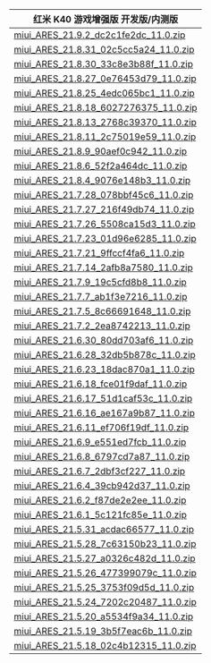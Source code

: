 | 红米 K40 游戏增强版  开发版/内测版    |
| ---- |
| [miui_ARES_21.9.2_dc2c1fe2dc_11.0.zip](https://bigota.d.miui.com/21.9.2/miui_ARES_21.9.2_dc2c1fe2dc_11.0.zip)    |
| [miui_ARES_21.8.31_02c5cc5a24_11.0.zip](https://bigota.d.miui.com/21.8.31/miui_ARES_21.8.31_02c5cc5a24_11.0.zip)    |
| [miui_ARES_21.8.30_33c8e3b88f_11.0.zip](https://bigota.d.miui.com/21.8.30/miui_ARES_21.8.30_33c8e3b88f_11.0.zip)    |
| [miui_ARES_21.8.27_0e76453d79_11.0.zip](https://bigota.d.miui.com/21.8.27/miui_ARES_21.8.27_0e76453d79_11.0.zip)    |
| [miui_ARES_21.8.25_4edc065bc1_11.0.zip](https://bigota.d.miui.com/21.8.25/miui_ARES_21.8.25_4edc065bc1_11.0.zip)    |
| [miui_ARES_21.8.18_6027276375_11.0.zip](https://bigota.d.miui.com/21.8.18/miui_ARES_21.8.18_6027276375_11.0.zip)    |
| [miui_ARES_21.8.13_2768c39370_11.0.zip](https://bigota.d.miui.com/21.8.13/miui_ARES_21.8.13_2768c39370_11.0.zip)    |
| [miui_ARES_21.8.11_2c75019e59_11.0.zip](https://bigota.d.miui.com/21.8.11/miui_ARES_21.8.11_2c75019e59_11.0.zip)    |
| [miui_ARES_21.8.9_90aef0c942_11.0.zip](https://bigota.d.miui.com/21.8.9/miui_ARES_21.8.9_90aef0c942_11.0.zip)    |
| [miui_ARES_21.8.6_52f2a464dc_11.0.zip](https://bigota.d.miui.com/21.8.6/miui_ARES_21.8.6_52f2a464dc_11.0.zip)    |
| [miui_ARES_21.8.4_9076e148b3_11.0.zip](https://bigota.d.miui.com/21.8.4/miui_ARES_21.8.4_9076e148b3_11.0.zip)    |
| [miui_ARES_21.7.28_078bbf45c6_11.0.zip](https://bigota.d.miui.com/21.7.28/miui_ARES_21.7.28_078bbf45c6_11.0.zip)    |
| [miui_ARES_21.7.27_216f49db74_11.0.zip](https://bigota.d.miui.com/21.7.27/miui_ARES_21.7.27_216f49db74_11.0.zip)    |
| [miui_ARES_21.7.26_5508ca15d3_11.0.zip](https://bigota.d.miui.com/21.7.26/miui_ARES_21.7.26_5508ca15d3_11.0.zip)    |
| [miui_ARES_21.7.23_01d96e6285_11.0.zip](https://bigota.d.miui.com/21.7.23/miui_ARES_21.7.23_01d96e6285_11.0.zip)    |
| [miui_ARES_21.7.21_9ffccf4fa6_11.0.zip](https://bigota.d.miui.com/21.7.21/miui_ARES_21.7.21_9ffccf4fa6_11.0.zip)    |
| [miui_ARES_21.7.14_2afb8a7580_11.0.zip](https://bigota.d.miui.com/21.7.14/miui_ARES_21.7.14_2afb8a7580_11.0.zip)    |
| [miui_ARES_21.7.9_19c5cfd8b8_11.0.zip](https://bigota.d.miui.com/21.7.9/miui_ARES_21.7.9_19c5cfd8b8_11.0.zip)    |
| [miui_ARES_21.7.7_ab1f3e7216_11.0.zip](https://bigota.d.miui.com/21.7.7/miui_ARES_21.7.7_ab1f3e7216_11.0.zip)    |
| [miui_ARES_21.7.5_8c66691648_11.0.zip](https://bigota.d.miui.com/21.7.5/miui_ARES_21.7.5_8c66691648_11.0.zip)    |
| [miui_ARES_21.7.2_2ea8742213_11.0.zip](https://bigota.d.miui.com/21.7.2/miui_ARES_21.7.2_2ea8742213_11.0.zip)    |
| [miui_ARES_21.6.30_80dd703af6_11.0.zip](https://bigota.d.miui.com/21.6.30/miui_ARES_21.6.30_80dd703af6_11.0.zip)    |
| [miui_ARES_21.6.28_32db5b878c_11.0.zip](https://bigota.d.miui.com/21.6.28/miui_ARES_21.6.28_32db5b878c_11.0.zip)    |
| [miui_ARES_21.6.23_18dac870a1_11.0.zip](https://bigota.d.miui.com/21.6.23/miui_ARES_21.6.23_18dac870a1_11.0.zip)    |
| [miui_ARES_21.6.18_fce01f9daf_11.0.zip](https://bigota.d.miui.com/21.6.18/miui_ARES_21.6.18_fce01f9daf_11.0.zip)    |
| [miui_ARES_21.6.17_51d1caf53c_11.0.zip](https://bigota.d.miui.com/21.6.17/miui_ARES_21.6.17_51d1caf53c_11.0.zip)    |
| [miui_ARES_21.6.16_ae167a9b87_11.0.zip](https://bigota.d.miui.com/21.6.16/miui_ARES_21.6.16_ae167a9b87_11.0.zip)    |
| [miui_ARES_21.6.11_ef706f19df_11.0.zip](https://bigota.d.miui.com/21.6.11/miui_ARES_21.6.11_ef706f19df_11.0.zip)    |
| [miui_ARES_21.6.9_e551ed7fcb_11.0.zip](https://bigota.d.miui.com/21.6.9/miui_ARES_21.6.9_e551ed7fcb_11.0.zip)    |
| [miui_ARES_21.6.8_6797cd7a87_11.0.zip](https://bigota.d.miui.com/21.6.8/miui_ARES_21.6.8_6797cd7a87_11.0.zip)    |
| [miui_ARES_21.6.7_2dbf3cf227_11.0.zip](https://bigota.d.miui.com/21.6.7/miui_ARES_21.6.7_2dbf3cf227_11.0.zip)    |
| [miui_ARES_21.6.4_39cb942d37_11.0.zip](https://bigota.d.miui.com/21.6.4/miui_ARES_21.6.4_39cb942d37_11.0.zip)    |
| [miui_ARES_21.6.2_f87de2e2ee_11.0.zip](https://bigota.d.miui.com/21.6.2/miui_ARES_21.6.2_f87de2e2ee_11.0.zip)    |
| [miui_ARES_21.6.1_5c121fc85e_11.0.zip](https://bigota.d.miui.com/21.6.1/miui_ARES_21.6.1_5c121fc85e_11.0.zip)    |
| [miui_ARES_21.5.31_acdac66577_11.0.zip](https://bigota.d.miui.com/21.5.31/miui_ARES_21.5.31_acdac66577_11.0.zip)    |
| [miui_ARES_21.5.28_7c63150b23_11.0.zip](https://bigota.d.miui.com/21.5.28/miui_ARES_21.5.28_7c63150b23_11.0.zip)    |
| [miui_ARES_21.5.27_a0326c482d_11.0.zip](https://bigota.d.miui.com/21.5.27/miui_ARES_21.5.27_a0326c482d_11.0.zip)    |
| [miui_ARES_21.5.26_477399079c_11.0.zip](https://bigota.d.miui.com/21.5.26/miui_ARES_21.5.26_477399079c_11.0.zip)    |
| [miui_ARES_21.5.25_3753f09d5d_11.0.zip](https://bigota.d.miui.com/21.5.25/miui_ARES_21.5.25_3753f09d5d_11.0.zip)    |
| [miui_ARES_21.5.24_7202c20487_11.0.zip](https://bigota.d.miui.com/21.5.24/miui_ARES_21.5.24_7202c20487_11.0.zip)    |
| [miui_ARES_21.5.20_a5534f9a34_11.0.zip](https://bigota.d.miui.com/21.5.20/miui_ARES_21.5.20_a5534f9a34_11.0.zip)    |
| [miui_ARES_21.5.19_3b5f7eac6b_11.0.zip](https://bigota.d.miui.com/21.5.19/miui_ARES_21.5.19_3b5f7eac6b_11.0.zip)    |
| [miui_ARES_21.5.18_02c4b12315_11.0.zip](https://bigota.d.miui.com/21.5.18/miui_ARES_21.5.18_02c4b12315_11.0.zip)    |
